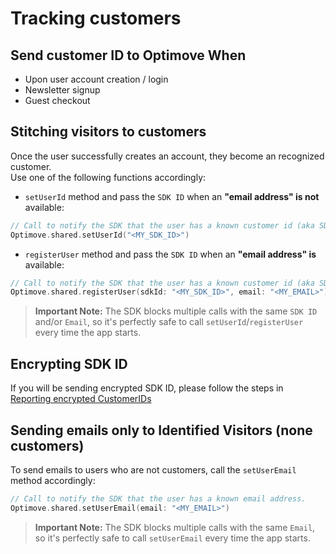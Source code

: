 # Tracking customers

## Send customer ID to Optimove When

- Upon user account creation / login
- Newsletter signup
- Guest checkout

## Stitching visitors to customers

Once the user successfully creates an account, they become an recognized customer.  
Use one of the following functions accordingly:

- `setUserId` method and pass the `SDK ID` when an **"email address" is not** available:

```swift
// Call to notify the SDK that the user has a known customer id (aka SDK ID)
Optimove.shared.setUserId("<MY_SDK_ID>")
```

- `registerUser` method and pass the `SDK ID` when an **"email address" is** available:

```swift
// Call to notify the SDK that the user has a known customer id (aka SDK ID)
Optimove.shared.registerUser(sdkId: "<MY_SDK_ID>", email: "<MY_EMAIL>")
```

> **Important Note:** The SDK blocks multiple calls with the same `SDK ID` and/or `Email`, so it's perfectly safe to call `setUserId`/`registerUser` every time the app starts.

## Encrypting SDK ID

If you will be sending encrypted SDK ID, please follow the steps in [Reporting encrypted CustomerIDs](https://github.com/optimove-tech/Reporting-Encrypted-CustomerID)

## Sending emails only to Identified Visitors (none customers)

To send emails to users who are not customers, call the `setUserEmail` method accordingly:

```swift
// Call to notify the SDK that the user has a known email address.
Optimove.shared.setUserEmail(email: "<MY_EMAIL>")
```

> **Important Note:** The SDK blocks multiple calls with the same `Email`, so it's perfectly safe to call `setUserEmail` every time the app starts.